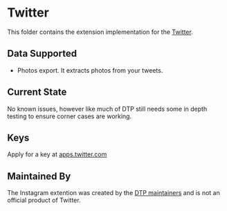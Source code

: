 # Twitter
This folder contains the extension implementation for the
[Twitter](https://twitter.com/).

## Data Supported

 - Photos export. It extracts photos from your tweets.

## Current State
No known issues, however like much of DTP still needs some in depth testing to ensure corner
cases are working.

## Keys

Apply for a key at [apps.twitter.com](https://apps.twitter.com/)

## Maintained By

The Instagram extention was created by the
[DTP maintainers](mailto:portability-maintainers@googlegroups.com)
and is not an official product of Twitter.
